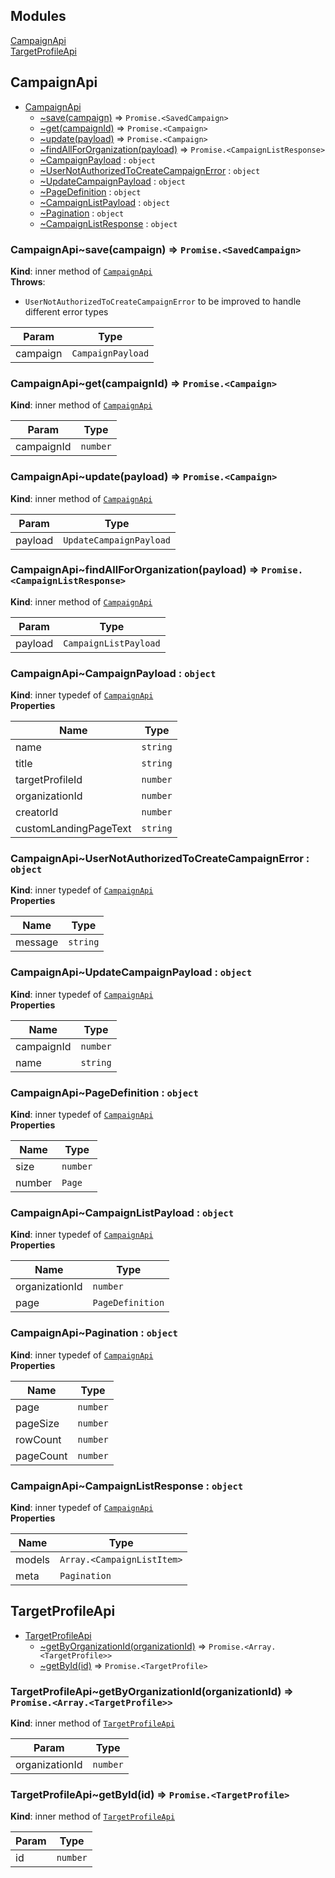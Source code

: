 ## Modules

<dl>
<dt><a href="#module_CampaignApi">CampaignApi</a></dt>
<dd></dd>
<dt><a href="#module_TargetProfileApi">TargetProfileApi</a></dt>
<dd></dd>
</dl>

<a name="module_CampaignApi"></a>

## CampaignApi

* [CampaignApi](#module_CampaignApi)
    * [~save(campaign)](#module_CampaignApi..save) ⇒ <code>Promise.&lt;SavedCampaign&gt;</code>
    * [~get(campaignId)](#module_CampaignApi..get) ⇒ <code>Promise.&lt;Campaign&gt;</code>
    * [~update(payload)](#module_CampaignApi..update) ⇒ <code>Promise.&lt;Campaign&gt;</code>
    * [~findAllForOrganization(payload)](#module_CampaignApi..findAllForOrganization) ⇒ <code>Promise.&lt;CampaignListResponse&gt;</code>
    * [~CampaignPayload](#module_CampaignApi..CampaignPayload) : <code>object</code>
    * [~UserNotAuthorizedToCreateCampaignError](#module_CampaignApi..UserNotAuthorizedToCreateCampaignError) : <code>object</code>
    * [~UpdateCampaignPayload](#module_CampaignApi..UpdateCampaignPayload) : <code>object</code>
    * [~PageDefinition](#module_CampaignApi..PageDefinition) : <code>object</code>
    * [~CampaignListPayload](#module_CampaignApi..CampaignListPayload) : <code>object</code>
    * [~Pagination](#module_CampaignApi..Pagination) : <code>object</code>
    * [~CampaignListResponse](#module_CampaignApi..CampaignListResponse) : <code>object</code>

<a name="module_CampaignApi..save"></a>

### CampaignApi~save(campaign) ⇒ <code>Promise.&lt;SavedCampaign&gt;</code>
**Kind**: inner method of [<code>CampaignApi</code>](#module_CampaignApi)  
**Throws**:

- <code>UserNotAuthorizedToCreateCampaignError</code> to be improved to handle different error types


| Param | Type |
| --- | --- |
| campaign | <code>CampaignPayload</code> | 

<a name="module_CampaignApi..get"></a>

### CampaignApi~get(campaignId) ⇒ <code>Promise.&lt;Campaign&gt;</code>
**Kind**: inner method of [<code>CampaignApi</code>](#module_CampaignApi)  

| Param | Type |
| --- | --- |
| campaignId | <code>number</code> | 

<a name="module_CampaignApi..update"></a>

### CampaignApi~update(payload) ⇒ <code>Promise.&lt;Campaign&gt;</code>
**Kind**: inner method of [<code>CampaignApi</code>](#module_CampaignApi)  

| Param | Type |
| --- | --- |
| payload | <code>UpdateCampaignPayload</code> | 

<a name="module_CampaignApi..findAllForOrganization"></a>

### CampaignApi~findAllForOrganization(payload) ⇒ <code>Promise.&lt;CampaignListResponse&gt;</code>
**Kind**: inner method of [<code>CampaignApi</code>](#module_CampaignApi)  

| Param | Type |
| --- | --- |
| payload | <code>CampaignListPayload</code> | 

<a name="module_CampaignApi..CampaignPayload"></a>

### CampaignApi~CampaignPayload : <code>object</code>
**Kind**: inner typedef of [<code>CampaignApi</code>](#module_CampaignApi)  
**Properties**

| Name | Type |
| --- | --- |
| name | <code>string</code> | 
| title | <code>string</code> | 
| targetProfileId | <code>number</code> | 
| organizationId | <code>number</code> | 
| creatorId | <code>number</code> | 
| customLandingPageText | <code>string</code> | 

<a name="module_CampaignApi..UserNotAuthorizedToCreateCampaignError"></a>

### CampaignApi~UserNotAuthorizedToCreateCampaignError : <code>object</code>
**Kind**: inner typedef of [<code>CampaignApi</code>](#module_CampaignApi)  
**Properties**

| Name | Type |
| --- | --- |
| message | <code>string</code> | 

<a name="module_CampaignApi..UpdateCampaignPayload"></a>

### CampaignApi~UpdateCampaignPayload : <code>object</code>
**Kind**: inner typedef of [<code>CampaignApi</code>](#module_CampaignApi)  
**Properties**

| Name | Type |
| --- | --- |
| campaignId | <code>number</code> | 
| name | <code>string</code> | 

<a name="module_CampaignApi..PageDefinition"></a>

### CampaignApi~PageDefinition : <code>object</code>
**Kind**: inner typedef of [<code>CampaignApi</code>](#module_CampaignApi)  
**Properties**

| Name | Type |
| --- | --- |
| size | <code>number</code> | 
| number | <code>Page</code> | 

<a name="module_CampaignApi..CampaignListPayload"></a>

### CampaignApi~CampaignListPayload : <code>object</code>
**Kind**: inner typedef of [<code>CampaignApi</code>](#module_CampaignApi)  
**Properties**

| Name | Type |
| --- | --- |
| organizationId | <code>number</code> | 
| page | <code>PageDefinition</code> | 

<a name="module_CampaignApi..Pagination"></a>

### CampaignApi~Pagination : <code>object</code>
**Kind**: inner typedef of [<code>CampaignApi</code>](#module_CampaignApi)  
**Properties**

| Name | Type |
| --- | --- |
| page | <code>number</code> | 
| pageSize | <code>number</code> | 
| rowCount | <code>number</code> | 
| pageCount | <code>number</code> | 

<a name="module_CampaignApi..CampaignListResponse"></a>

### CampaignApi~CampaignListResponse : <code>object</code>
**Kind**: inner typedef of [<code>CampaignApi</code>](#module_CampaignApi)  
**Properties**

| Name | Type |
| --- | --- |
| models | <code>Array.&lt;CampaignListItem&gt;</code> | 
| meta | <code>Pagination</code> | 

<a name="module_TargetProfileApi"></a>

## TargetProfileApi

* [TargetProfileApi](#module_TargetProfileApi)
    * [~getByOrganizationId(organizationId)](#module_TargetProfileApi..getByOrganizationId) ⇒ <code>Promise.&lt;Array.&lt;TargetProfile&gt;&gt;</code>
    * [~getById(id)](#module_TargetProfileApi..getById) ⇒ <code>Promise.&lt;TargetProfile&gt;</code>

<a name="module_TargetProfileApi..getByOrganizationId"></a>

### TargetProfileApi~getByOrganizationId(organizationId) ⇒ <code>Promise.&lt;Array.&lt;TargetProfile&gt;&gt;</code>
**Kind**: inner method of [<code>TargetProfileApi</code>](#module_TargetProfileApi)  

| Param | Type |
| --- | --- |
| organizationId | <code>number</code> | 

<a name="module_TargetProfileApi..getById"></a>

### TargetProfileApi~getById(id) ⇒ <code>Promise.&lt;TargetProfile&gt;</code>
**Kind**: inner method of [<code>TargetProfileApi</code>](#module_TargetProfileApi)  

| Param | Type |
| --- | --- |
| id | <code>number</code> | 


